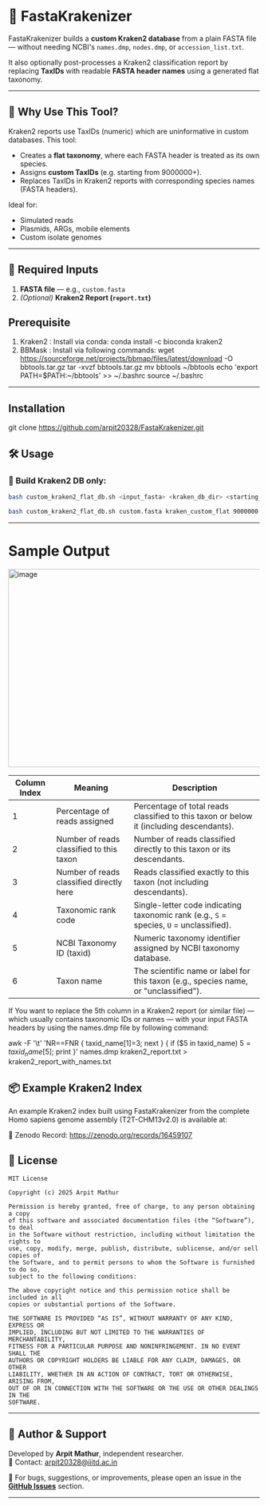 # 🧬 FastaKrakenizer

FastaKrakenizer builds a **custom Kraken2 database** from a plain FASTA file — without needing NCBI's `names.dmp`, `nodes.dmp`, or `accession_list.txt`.

It also optionally post-processes a Kraken2 classification report by replacing **TaxIDs** with readable **FASTA header names** using a generated flat taxonomy.

---

## 📄 Why Use This Tool?

Kraken2 reports use TaxIDs (numeric) which are uninformative in custom databases. This tool:

- Creates a **flat taxonomy**, where each FASTA header is treated as its own species.
- Assigns **custom TaxIDs** (e.g. starting from 9000000+).
- Replaces TaxIDs in Kraken2 reports with corresponding species names (FASTA headers).

Ideal for:  
- Simulated reads  
- Plasmids, ARGs, mobile elements  
- Custom isolate genomes

---

## 📁 Required Inputs

1. **FASTA file** — e.g., `custom.fasta`  
2. *(Optional)* **Kraken2 Report (`report.txt`)**

## Prerequisite
1. Kraken2 : Install via conda:  conda install -c bioconda kraken2
2. BBMask : Install via following commands:
    wget https://sourceforge.net/projects/bbmap/files/latest/download -O bbtools.tar.gz
    tar -xvzf bbtools.tar.gz
    mv bbtools ~/bbtools
    echo 'export PATH=$PATH:~/bbtools' >> ~/.bashrc
    source ~/.bashrc
---
## Installation

git clone https://github.com/arpit20328/FastaKrakenizer.git


## 🛠️ Usage

### 🔹 Build Kraken2 DB only:

```bash
bash custom_kraken2_flat_db.sh <input_fasta> <kraken_db_dir> <starting_taxid> [<threads>]

bash custom_kraken2_flat_db.sh custom.fasta kraken_custom_flat 9000000  64

```

---

# Sample Output 

<img width="714" height="397" alt="image" src="https://github.com/user-attachments/assets/a2ca546d-8e5a-4221-baa2-aa32533a6378" />

| Column Index | Meaning                                  | Description                                                                             |
| ------------ | ---------------------------------------- | --------------------------------------------------------------------------------------- |
| 1            | Percentage of reads assigned             | Percentage of total reads classified to this taxon or below it (including descendants). |
| 2            | Number of reads classified to this taxon | Number of reads classified directly to this taxon or its descendants.                   |
| 3            | Number of reads classified directly here | Reads classified exactly to this taxon (not including descendants).                     |
| 4            | Taxonomic rank code                      | Single-letter code indicating taxonomic rank (e.g., `S` = species, `U` = unclassified). |
| 5            | NCBI Taxonomy ID (taxid)                 | Numeric taxonomy identifier assigned by NCBI taxonomy database.                         |
| 6            | Taxon name                               | The scientific name or label for this taxon (e.g., species name, or "unclassified").    |


If You want to replace the 5th column in a Kraken2 report (or similar file) — which usually contains taxonomic IDs or names — with your input FASTA headers by using the names.dmp file by following command: 

awk -F '\t' 'NR==FNR { taxid_name[$1]=$3; next } { if ($5 in taxid_name) $5=taxid_name[$5]; print }' names.dmp kraken2_report.txt > kraken2_report_with_names.txt


## 📦 Example Kraken2 Index

An example Kraken2 index built using FastaKrakenizer from the complete Homo sapiens genome assembly (T2T-CHM13v2.0) is available at:

🔗 Zenodo Record: https://zenodo.org/records/16459107

## 📄 License

```text
MIT License

Copyright (c) 2025 Arpit Mathur

Permission is hereby granted, free of charge, to any person obtaining a copy
of this software and associated documentation files (the “Software”), to deal
in the Software without restriction, including without limitation the rights to
use, copy, modify, merge, publish, distribute, sublicense, and/or sell copies of
the Software, and to permit persons to whom the Software is furnished to do so,
subject to the following conditions:

The above copyright notice and this permission notice shall be included in all
copies or substantial portions of the Software.

THE SOFTWARE IS PROVIDED “AS IS”, WITHOUT WARRANTY OF ANY KIND, EXPRESS OR
IMPLIED, INCLUDING BUT NOT LIMITED TO THE WARRANTIES OF MERCHANTABILITY,
FITNESS FOR A PARTICULAR PURPOSE AND NONINFRINGEMENT. IN NO EVENT SHALL THE
AUTHORS OR COPYRIGHT HOLDERS BE LIABLE FOR ANY CLAIM, DAMAGES, OR OTHER
LIABILITY, WHETHER IN AN ACTION OF CONTRACT, TORT OR OTHERWISE, ARISING FROM,
OUT OF OR IN CONNECTION WITH THE SOFTWARE OR THE USE OR OTHER DEALINGS IN THE
SOFTWARE.
```

---

## 🙋 Author & Support

Developed by **Arpit Mathur**, independent researcher.  
📧 Contact: [arpit20328@iiitd.ac.in](mailto:arpit20328@iiitd.ac.in)  

🐛 For bugs, suggestions, or improvements, please open an issue in the **[GitHub Issues](https://github.com/yourusername/FastaKrakenizer/issues)** section.

---
